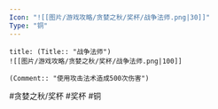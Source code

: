 ```yaml
---
Icon: "![[图片/游戏攻略/贪婪之秋/奖杯/战争法师.png|30]]"
Type: "铜"
---
```

```ad-common-bronze-trophy
title: (Title:: "战争法师")
![[图片/游戏攻略/贪婪之秋/奖杯/战争法师.png|100]]

(Comment:: "使用攻击法术造成500次伤害")
```

#贪婪之秋/奖杯 #奖杯 #铜
